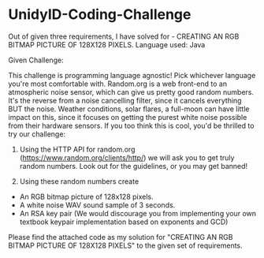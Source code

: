 # UnidyID-Coding-Challenge

Out of given three requirements, I have solved for - CREATING AN RGB BITMAP PICTURE OF 128X128 PIXELS.
Language used: Java

Given Challenge:

This challenge is programming language agnostic! Pick whichever language you're most comfortable with. Random.org is a web front-end to an atmospheric noise sensor, which can give us pretty good random numbers. It's the reverse from a noise cancelling filter, since it cancels everything BUT the noise. Weather conditions, solar flares, a full-moon can have little impact on this, since it focuses on getting the purest white noise possible from their hardware sensors. If you too think this is cool, you'd be thrilled to try our challenge:

1. Using the HTTP API for random.org (https://www.random.org/clients/http/) we will ask you to get truly random numbers. Look out for the guidelines, or you may get banned!

2. Using these random numbers create

- An RGB bitmap picture of 128x128 pixels.
- A white noise WAV sound sample of 3 seconds.
- An RSA key pair (We would discourage you from implementing your own textbook keypair implementation based on exponents and GCD)


Please find the attached code as my solution for "CREATING AN RGB BITMAP PICTURE OF 128X128 PIXELS" to the given set of requirements.

